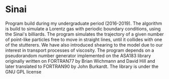 # Sinai
Program build during my undergraduate period (2016-2019). The algorithm is build to simulate a Lorentz gas with periodic boundary conditions, using the Sinai's billiards. The program simulates the trajectory of a given number of point-like particles free to move in straight lines, until it collides with one of the stutterers. We have also introduced shearing to the model due to our interest in transport processes of viscosity. The program depends on a pseudorandom number generator implemented on the ASA183 library originally written on FORTRAN77 by Brian Wichmann and David Hill and later translated to FORTRAN90 by John Burkardt. The library is under the GNU GPL license
